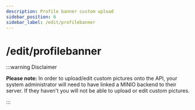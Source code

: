 ```yaml
---
description: Profile banner custom upload
sidebar_position: 6
sidebar_label: /edit/profilebanner
---
```

# /edit/profilebanner
:::warning Disclaimer

**Please note:** In order to upload/edit custom pictures onto the API, your system administrator will need to have linked a MINIO backend to their server. If they haven't
you will not be able to upload or edit custom pictures.

:::